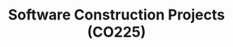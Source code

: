 ---
layout: project_cat
title: Software Construction Projects (CO225)
nav_order: 4
permalink: /co225/
has_children: true

code: co225
type: COURSE
parent: Home
has_toc: true
search_exclude: true

readmore: "#"

default_thumb_image: /data/categories/co225/thumbnail.jpg
description: 
---